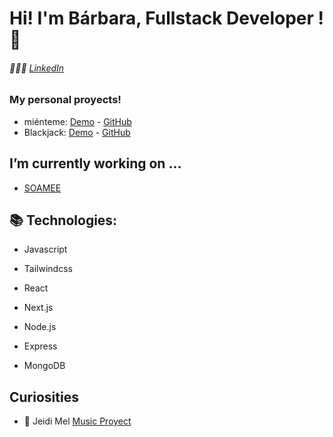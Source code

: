 # Hi! I'm Bárbara, Fullstack Developer ! 👋

###### 👩🏻‍💻 [LinkedIn](https://www.linkedin.com/in/b%C3%A1rbara-monz%C3%BA-608b211a7/) 

### My personal proyects!

- miénteme: [Demo](https://github.com/Barbara-Monzu/mienteme) - [GitHub](https://github.com/Barbara-Monzu/mienteme)
- Blackjack: [Demo](https://fernandocardona.github.io/IronHack_Black_Jack_Project/) - [GitHub](https://github.com/Barbara-Monzu/black-jack)

## I’m currently working on ... 

- [SOAMEE](https://soamee.com/)

## 📚 Technologies:

* Javascript

* Tailwindcss

* React

* Next.js

* Node.js

* Express

* MongoDB

## Curiosities

- 🎤 Jeidi Mel [Music Proyect](https://www.youtube.com/channel/UCTGi9hOdZMJUesc0s86lkOw)


